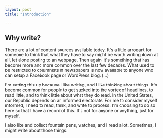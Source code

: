 ```yaml
---
layout: post
title: "Introduction"

---
```


## Why write?

There are a lot of content sources available today.  It's a little arrogant for someone to think that what they have to say might be worth writing down at all, let alone posting to an webpage.  Then again, it's something that has become more and more common over the last few decades.  What used to be restricted to columnists in newspapers is now available to anyone who can setup a Facebook page or WordPress blog. (...)

<!--more-->

I'm setting this up because I like writing, and I like thinking about things.  It's become common for people to get sucked into the vortex of headlines, to read little, and to think little about what they do read.  In the United States, our Republic depends on an informed electorate.  For me to consider myself informed, I need to read, think, and write to process.  I'm choosing to do so here so that I have a record of this.  It's not for anyone or anything, just for myself.

I also like and collect fountain pens, watches, and I read a lot.  Sometimes, I might write about those things.